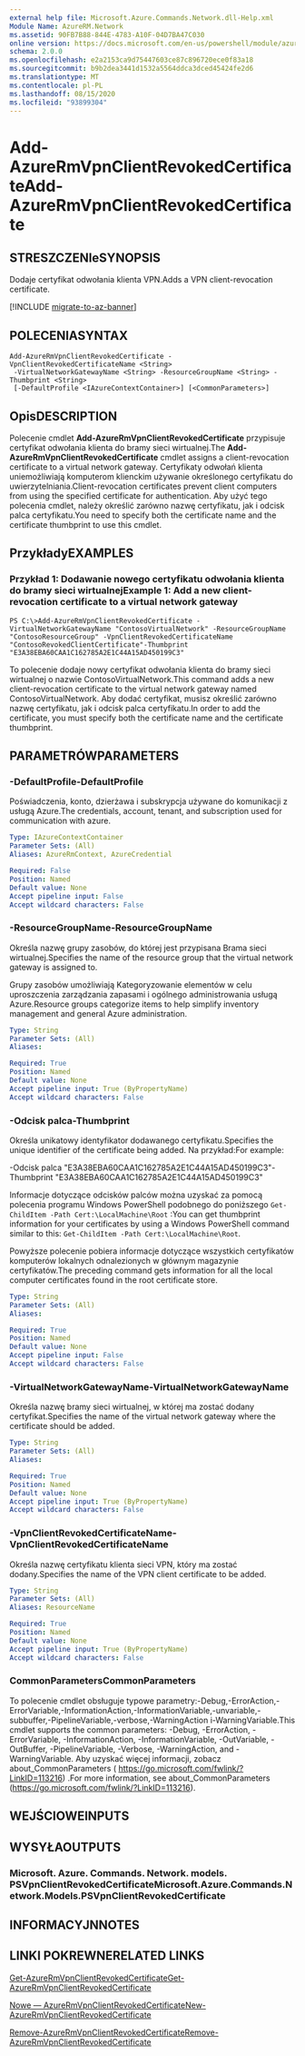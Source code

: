 ```yaml
---
external help file: Microsoft.Azure.Commands.Network.dll-Help.xml
Module Name: AzureRM.Network
ms.assetid: 90FB7B88-844E-4783-A10F-04D7BA47C030
online version: https://docs.microsoft.com/en-us/powershell/module/azurerm.network/add-azurermvpnclientrevokedcertificate
schema: 2.0.0
ms.openlocfilehash: e2a2153ca9d75447603ce87c896720ece0f83a18
ms.sourcegitcommit: b9b2dea3441d1532a5564ddca3dced45424fe2d6
ms.translationtype: MT
ms.contentlocale: pl-PL
ms.lasthandoff: 08/15/2020
ms.locfileid: "93899304"
---
```

# <span data-ttu-id="d8538-101">Add-AzureRmVpnClientRevokedCertificate</span><span class="sxs-lookup"><span data-stu-id="d8538-101">Add-AzureRmVpnClientRevokedCertificate</span></span>

## <span data-ttu-id="d8538-102">STRESZCZENIe</span><span class="sxs-lookup"><span data-stu-id="d8538-102">SYNOPSIS</span></span>
<span data-ttu-id="d8538-103">Dodaje certyfikat odwołania klienta VPN.</span><span class="sxs-lookup"><span data-stu-id="d8538-103">Adds a VPN client-revocation certificate.</span></span>

[!INCLUDE [migrate-to-az-banner](../../includes/migrate-to-az-banner.md)]

## <span data-ttu-id="d8538-104">POLECENIA</span><span class="sxs-lookup"><span data-stu-id="d8538-104">SYNTAX</span></span>

```
Add-AzureRmVpnClientRevokedCertificate -VpnClientRevokedCertificateName <String>
 -VirtualNetworkGatewayName <String> -ResourceGroupName <String> -Thumbprint <String>
 [-DefaultProfile <IAzureContextContainer>] [<CommonParameters>]
```

## <span data-ttu-id="d8538-105">Opis</span><span class="sxs-lookup"><span data-stu-id="d8538-105">DESCRIPTION</span></span>
<span data-ttu-id="d8538-106">Polecenie cmdlet **Add-AzureRmVpnClientRevokedCertificate** przypisuje certyfikat odwołania klienta do bramy sieci wirtualnej.</span><span class="sxs-lookup"><span data-stu-id="d8538-106">The **Add-AzureRmVpnClientRevokedCertificate** cmdlet assigns a client-revocation certificate to a virtual network gateway.</span></span>
<span data-ttu-id="d8538-107">Certyfikaty odwołań klienta uniemożliwiają komputerom klienckim używanie określonego certyfikatu do uwierzytelniania.</span><span class="sxs-lookup"><span data-stu-id="d8538-107">Client-revocation certificates prevent client computers from using the specified certificate for authentication.</span></span>
<span data-ttu-id="d8538-108">Aby użyć tego polecenia cmdlet, należy określić zarówno nazwę certyfikatu, jak i odcisk palca certyfikatu.</span><span class="sxs-lookup"><span data-stu-id="d8538-108">You need to specify both the certificate name and the certificate thumbprint to use this cmdlet.</span></span>

## <span data-ttu-id="d8538-109">Przykłady</span><span class="sxs-lookup"><span data-stu-id="d8538-109">EXAMPLES</span></span>

### <span data-ttu-id="d8538-110">Przykład 1: Dodawanie nowego certyfikatu odwołania klienta do bramy sieci wirtualnej</span><span class="sxs-lookup"><span data-stu-id="d8538-110">Example 1: Add a new client-revocation certificate to a virtual network gateway</span></span>
```
PS C:\>Add-AzureRmVpnClientRevokedCertificate -VirtualNetworkGatewayName "ContosoVirtualNetwork" -ResourceGroupName "ContosoResourceGroup" -VpnClientRevokedCertificateName "ContosoRevokedClientCertificate"-Thumbprint "E3A38EBA60CAA1C162785A2E1C44A15AD450199C3"
```

<span data-ttu-id="d8538-111">To polecenie dodaje nowy certyfikat odwołania klienta do bramy sieci wirtualnej o nazwie ContosoVirtualNetwork.</span><span class="sxs-lookup"><span data-stu-id="d8538-111">This command adds a new client-revocation certificate to the virtual network gateway named ContosoVirtualNetwork.</span></span>
<span data-ttu-id="d8538-112">Aby dodać certyfikat, musisz określić zarówno nazwę certyfikatu, jak i odcisk palca certyfikatu.</span><span class="sxs-lookup"><span data-stu-id="d8538-112">In order to add the certificate, you must specify both the certificate name and the certificate thumbprint.</span></span>

## <span data-ttu-id="d8538-113">PARAMETRÓW</span><span class="sxs-lookup"><span data-stu-id="d8538-113">PARAMETERS</span></span>

### <span data-ttu-id="d8538-114">-DefaultProfile</span><span class="sxs-lookup"><span data-stu-id="d8538-114">-DefaultProfile</span></span>
<span data-ttu-id="d8538-115">Poświadczenia, konto, dzierżawa i subskrypcja używane do komunikacji z usługą Azure.</span><span class="sxs-lookup"><span data-stu-id="d8538-115">The credentials, account, tenant, and subscription used for communication with azure.</span></span>

```yaml
Type: IAzureContextContainer
Parameter Sets: (All)
Aliases: AzureRmContext, AzureCredential

Required: False
Position: Named
Default value: None
Accept pipeline input: False
Accept wildcard characters: False
```

### <span data-ttu-id="d8538-116">-ResourceGroupName</span><span class="sxs-lookup"><span data-stu-id="d8538-116">-ResourceGroupName</span></span>
<span data-ttu-id="d8538-117">Określa nazwę grupy zasobów, do której jest przypisana Brama sieci wirtualnej.</span><span class="sxs-lookup"><span data-stu-id="d8538-117">Specifies the name of the resource group that the virtual network gateway is assigned to.</span></span>

<span data-ttu-id="d8538-118">Grupy zasobów umożliwiają Kategoryzowanie elementów w celu uproszczenia zarządzania zapasami i ogólnego administrowania usługą Azure.</span><span class="sxs-lookup"><span data-stu-id="d8538-118">Resource groups categorize items to help simplify inventory management and general Azure administration.</span></span>

```yaml
Type: String
Parameter Sets: (All)
Aliases: 

Required: True
Position: Named
Default value: None
Accept pipeline input: True (ByPropertyName)
Accept wildcard characters: False
```

### <span data-ttu-id="d8538-119">-Odcisk palca</span><span class="sxs-lookup"><span data-stu-id="d8538-119">-Thumbprint</span></span>
<span data-ttu-id="d8538-120">Określa unikatowy identyfikator dodawanego certyfikatu.</span><span class="sxs-lookup"><span data-stu-id="d8538-120">Specifies the unique identifier of the certificate being added.</span></span>
<span data-ttu-id="d8538-121">Na przykład:</span><span class="sxs-lookup"><span data-stu-id="d8538-121">For example:</span></span>

<span data-ttu-id="d8538-122">-Odcisk palca "E3A38EBA60CAA1C162785A2E1C44A15AD450199C3"</span><span class="sxs-lookup"><span data-stu-id="d8538-122">-Thumbprint "E3A38EBA60CAA1C162785A2E1C44A15AD450199C3"</span></span>

<span data-ttu-id="d8538-123">Informacje dotyczące odcisków palców można uzyskać za pomocą polecenia programu Windows PowerShell podobnego do poniższego `Get-ChildItem -Path Cert:\LocalMachine\Root` :</span><span class="sxs-lookup"><span data-stu-id="d8538-123">You can get thumbprint information for your certificates by using a Windows PowerShell command similar to this: `Get-ChildItem -Path Cert:\LocalMachine\Root`.</span></span>

<span data-ttu-id="d8538-124">Powyższe polecenie pobiera informacje dotyczące wszystkich certyfikatów komputerów lokalnych odnalezionych w głównym magazynie certyfikatów.</span><span class="sxs-lookup"><span data-stu-id="d8538-124">The preceding command gets information for all the local computer certificates found in the root certificate store.</span></span>

```yaml
Type: String
Parameter Sets: (All)
Aliases: 

Required: True
Position: Named
Default value: None
Accept pipeline input: False
Accept wildcard characters: False
```

### <span data-ttu-id="d8538-125">-VirtualNetworkGatewayName</span><span class="sxs-lookup"><span data-stu-id="d8538-125">-VirtualNetworkGatewayName</span></span>
<span data-ttu-id="d8538-126">Określa nazwę bramy sieci wirtualnej, w której ma zostać dodany certyfikat.</span><span class="sxs-lookup"><span data-stu-id="d8538-126">Specifies the name of the virtual network gateway where the certificate should be added.</span></span>

```yaml
Type: String
Parameter Sets: (All)
Aliases: 

Required: True
Position: Named
Default value: None
Accept pipeline input: True (ByPropertyName)
Accept wildcard characters: False
```

### <span data-ttu-id="d8538-127">-VpnClientRevokedCertificateName</span><span class="sxs-lookup"><span data-stu-id="d8538-127">-VpnClientRevokedCertificateName</span></span>
<span data-ttu-id="d8538-128">Określa nazwę certyfikatu klienta sieci VPN, który ma zostać dodany.</span><span class="sxs-lookup"><span data-stu-id="d8538-128">Specifies the name of the VPN client certificate to be added.</span></span>

```yaml
Type: String
Parameter Sets: (All)
Aliases: ResourceName

Required: True
Position: Named
Default value: None
Accept pipeline input: True (ByPropertyName)
Accept wildcard characters: False
```

### <span data-ttu-id="d8538-129">CommonParameters</span><span class="sxs-lookup"><span data-stu-id="d8538-129">CommonParameters</span></span>
<span data-ttu-id="d8538-130">To polecenie cmdlet obsługuje typowe parametry:-Debug,-ErrorAction,-ErrorVariable,-InformationAction,-InformationVariable,-unvariable,-subbuffer,-PipelineVariable,-verbose,-WarningAction i-WarningVariable.</span><span class="sxs-lookup"><span data-stu-id="d8538-130">This cmdlet supports the common parameters: -Debug, -ErrorAction, -ErrorVariable, -InformationAction, -InformationVariable, -OutVariable, -OutBuffer, -PipelineVariable, -Verbose, -WarningAction, and -WarningVariable.</span></span> <span data-ttu-id="d8538-131">Aby uzyskać więcej informacji, zobacz about_CommonParameters ( https://go.microsoft.com/fwlink/?LinkID=113216) .</span><span class="sxs-lookup"><span data-stu-id="d8538-131">For more information, see about_CommonParameters (https://go.microsoft.com/fwlink/?LinkID=113216).</span></span>

## <span data-ttu-id="d8538-132">WEJŚCIOWE</span><span class="sxs-lookup"><span data-stu-id="d8538-132">INPUTS</span></span>

## <span data-ttu-id="d8538-133">WYSYŁA</span><span class="sxs-lookup"><span data-stu-id="d8538-133">OUTPUTS</span></span>

### <span data-ttu-id="d8538-134">Microsoft. Azure. Commands. Network. models. PSVpnClientRevokedCertificate</span><span class="sxs-lookup"><span data-stu-id="d8538-134">Microsoft.Azure.Commands.Network.Models.PSVpnClientRevokedCertificate</span></span>

## <span data-ttu-id="d8538-135">INFORMACYJN</span><span class="sxs-lookup"><span data-stu-id="d8538-135">NOTES</span></span>

## <span data-ttu-id="d8538-136">LINKI POKREWNE</span><span class="sxs-lookup"><span data-stu-id="d8538-136">RELATED LINKS</span></span>

[<span data-ttu-id="d8538-137">Get-AzureRmVpnClientRevokedCertificate</span><span class="sxs-lookup"><span data-stu-id="d8538-137">Get-AzureRmVpnClientRevokedCertificate</span></span>](./Get-AzureRmVpnClientRevokedCertificate.md)

[<span data-ttu-id="d8538-138">Nowe — AzureRmVpnClientRevokedCertificate</span><span class="sxs-lookup"><span data-stu-id="d8538-138">New-AzureRmVpnClientRevokedCertificate</span></span>](./New-AzureRmVpnClientRevokedCertificate.md)

[<span data-ttu-id="d8538-139">Remove-AzureRmVpnClientRevokedCertificate</span><span class="sxs-lookup"><span data-stu-id="d8538-139">Remove-AzureRmVpnClientRevokedCertificate</span></span>](./Remove-AzureRmVpnClientRevokedCertificate.md)



